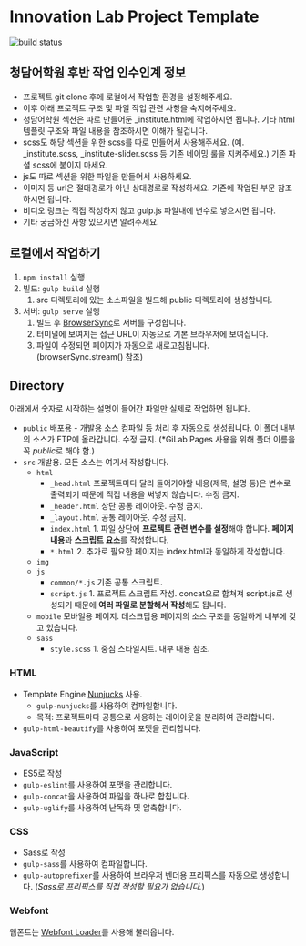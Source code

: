# Innovation Lab Project Template
[![build status](https://gitlab.com/ja-innovationlab/innovationlab-chungdahm-learning/badges/master/build.svg)](https://gitlab.com/ja-innovationlab/innovationlab-chungdahm-learning/commits/master)

## 청담어학원 후반 작업 인수인계 정보
- 프로젝트 git clone 후에 로컬에서 작업할 환경을 설정해주세요.
- 이후 아래 프로젝트 구조 및 파일 작업 관련 사항을 숙지해주세요.
- 청담어학원 섹션은 따로 만들어둔 _institute.html에 작업하시면 됩니다. 기타 html 템플릿 구조와 파일 내용을 참조하시면 이해가 될겁니다.
- scss도 해당 섹션을 위한 scss를 따로 만들어서 사용해주세요. (예. _institute.scss, _institute-slider.scss 등 기존 네이밍 룰을 지켜주세요.) 기존 파셜 scss에 붙이지 마세요.
- js도 따로 섹션을 위한 파일을 만들어서 사용하세요.
- 이미지 등 url은 절대경로가 아닌 상대경로로 작성하세요. 기존에 작업된 부문 참조하시면 됩니다.
- 비디오 링크는 직접 작성하지 않고 gulp.js 파일내에 변수로 넣으시면 됩니다.
- 기타 궁금하신 사항 있으시면 알려주세요.

## 로컬에서 작업하기
1. `npm install` 실행
1. 빌드: `gulp build` 실행
   1. src 디렉토리에 있는 소스파일을 빌드해 public 디렉토리에 생성합니다.
1. 서버: `gulp serve` 실행
   1. 빌드 후 [BrowserSync](https://www.browsersync.io/)로 서버를 구성합니다.
   1. 터미널에 보여지는 접근 URL이 자동으로 기본 브라우저에 보여집니다.
   1. 파일이 수정되면 페이지가 자동으로 새로고침됩니다. (browserSync.stream() 참조)

## Directory
아래에서 숫자로 시작하는 설명이 들어간 파일만 실제로 작업하면 됩니다.

- `public` 배포용 - 개발용 소스 컴파일 등 처리 후 자동으로 생성됩니다. 이 폴더 내부의 소스가 FTP에 올라갑니다. 수정 금지. (*GiLab Pages 사용을 위해 폴더 이름을 꼭 *public*로 해야 함.)
- `src` 개발용. 모든 소스는 여기서 작성합니다.
   - `html`
      - `_head.html` 프로젝트마다 달리 들어가야할 내용(제목, 설명 등)은 변수로 출력되기 때문에 직접 내용을 써넣지 않습니다. 수정 금지.
      - `_header.html` 상단 공통 레이아웃. 수정 금지.
      - `_layout.html` 공통 레이아웃. 수정 금지.
      - `index.html` 1. 파일 상단에 **프로젝트 관련 변수를 설정**해야 합니다. **페이지 내용**과 **스크립트 요소**를 작성합니다.
      - `*.html` 2. 추가로 필요한 페이지는 index.html과 동일하게 작성합니다.
   - `img`
   - `js`
      - `common/*.js` 기존 공통 스크립트.
      - `script.js` 1. 프로젝트 스크립트 작성. concat으로 합쳐져 script.js로 생성되기 때문에 **여러 파일로 분할해서 작성**해도 됩니다.
   - `mobile` 모바일용 페이지. 데스크탑용 페이지의 소스 구조를 동일하게 내부에 갖고 있습니다.
   - `sass` 
      - `style.scss` 1. 중심 스타일시트. 내부 내용 참조.

### HTML
- Template Engine [Nunjucks](https://mozilla.github.io/nunjucks) 사용.
   - `gulp-nunjucks`를 사용하여 컴파일합니다.
   - 목적: 프로젝트마다 공통으로 사용하는 레이아웃을 분리하여 관리합니다.
- `gulp-html-beautify`를 사용하여 포맷을 관리합니다.

### JavaScript
- ES5로 작성
- `gulp-eslint`를 사용하여 포맷을 관리합니다.
- `gulp-concat`을 사용하여 파일을 하나로 합칩니다.
- `gulp-uglify`를 사용하여 난독화 및 압축합니다.

### CSS
- Sass로 작성
- `gulp-sass`를 사용하여 컴파일합니다.
- `gulp-autoprefixer`를 사용하여 브라우저 벤더용 프리픽스를 자동으로 생성합니다. (*Sass로 프리픽스를 직접 작성할 필요가 없습니다.*)

### Webfont
웹폰트는 [Webfont Loader](https://github.com/typekit/webfontloader)를 사용해 불러옵니다.